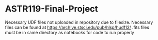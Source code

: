 # ASTR119-Final-Project
Necessary UDF files not uploaded in repository due to filesize.
Necessary files can be found at https://archive.stsci.edu/pub/hlsp/hudf12/
.fits files must be in same directory as notebooks for code to run properly
